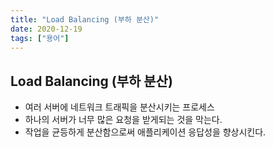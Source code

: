 ```yaml
---
title: "Load Balancing (부하 분산)"
date: 2020-12-19
tags: ["용어"]
---
```


## Load Balancing (부하 분산)

- 여러 서버에 네트워크 트래픽을 분산시키는 프로세스
- 하나의 서버가 너무 많은 요청을 받게되는 것을 막는다.
- 작업을 균등하게 분산함으로써 애플리케이션 응답성을 향상시킨다.
